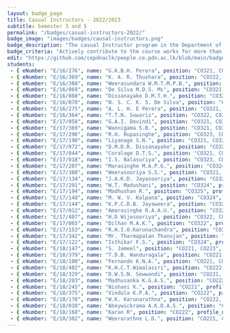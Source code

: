 ```yaml
---
layout: badge_page
title: Casual Instructors - 2022/2023
subtitle: Semester 3 and 5
permalink: "/badges/casual-instructors-2022/"
badge_image: "images/badges/causal-instructors.png"
badge_description: "The casual Instructor program in the Department of Computer Engineering provides undergraduate students with the opportunity to be an instructor/teaching assistant in the courses offered for their junior batches."
badge_criteria: "Actively contribute to the course works for more than 6 working hours"
edit: "https://github.com/cepdnaclk/people.ce.pdn.ac.lk/blob/main/badges/casual-instructors-2022"
students: 
 - { eNumber: "E/16/276", name: "G.K.B.H. Perera", position: "CO321, CO324", profile_url: "/students/e16/276/", profile_image: "https://people.ce.pdn.ac.lk/images/students/e16/e16276.jpg", link: "#" }
 - { eNumber: "E/16/369", name: "K. A. R. Thushara", position: "CO322, CO324", profile_url: "/students/e16/369/", profile_image: "https://people.ce.pdn.ac.lk/images/students/e16/e16369.jpg", link: "#" }
 - { eNumber: "E/16/388", name: "Weerasundara W.M.T.M.P.B.", position: "CO323, CO325", profile_url: "/students/e16/388/", profile_image: "https://people.ce.pdn.ac.lk/images/students/e16/e16388.jpg", link: "#" }
 - { eNumber: "E/16/069", name: "De Silva M.D.S. Ms", position: "CO321, CO324", profile_url: "/students/e16/069/", profile_image: "https://people.ce.pdn.ac.lk/images/students/e16/e16069.jpg", link: "#" }
 - { eNumber: "E/16/088", name: "Dissanayake D.M.T.H.", position: "CO321, CO325", profile_url: "/students/e16/088/", profile_image: "https://people.ce.pdn.ac.lk/images/students/e16/e16088.jpg", link: "#" }
 - { eNumber: "E/16/070", name: "N. S. C. K. S. De Silva", position: "CO322, CO323", profile_url: "/students/e16/070/", profile_image: "https://people.ce.pdn.ac.lk/images/students/e16/e16070.jpg", link: "#" }
 - { eNumber: "E/16/275", name: "A. L. H. E Perera", position: "CO321, CO324", profile_url: "/students/e16/275/", profile_image: "https://people.ce.pdn.ac.lk/images/students/e16/e16275.jpg", link: "#" }
 - { eNumber: "E/16/364", name: "T.T.N. Suwaris", position: "CO322, CO323", profile_url: "/students/e16/364/", profile_image: "https://people.ce.pdn.ac.lk/images/students/e16/e16364.jpg", link: "#" }
 - { eNumber: "E/17/058", name: "G.A.I. Devindi", position: "CO321, CO322", profile_url: "/students/e17/058/", profile_image: "https://people.ce.pdn.ac.lk/images/students/e17/e17058.jpg", link: "#" }
 - { eNumber: "E/17/369", name: "Wannigama S.B.", position: "CO321, CO322", profile_url: "/students/e17/369/", profile_image: "https://people.ce.pdn.ac.lk/images/students/e17/e17369.jpg", link: "#" }
 - { eNumber: "E/17/296", name: "R.H. Rupasinghe", position: "CO323, CO325", profile_url: "/students/e17/296/", profile_image: "https://people.ce.pdn.ac.lk/images/students/e17/e17296.jpg", link: "#" }
 - { eNumber: "E/17/190", name: "Liyanage S.N.", position: "CO321, CO325", profile_url: "/students/e17/190/", profile_image: "https://people.ce.pdn.ac.lk/images/students/e17/e17190.jpg", link: "#" }
 - { eNumber: "E/17/072", name: "D.M.D.R. Dissanayake", position: "CO321, CO322", profile_url: "/students/e17/072/", profile_image: "https://people.ce.pdn.ac.lk/images/students/e17/e17072.jpg", link: "#" }
 - { eNumber: "E/17/044", name: "Coralage D.T.S.", position: "CO321, CO323", profile_url: "/students/e17/044/", profile_image: "https://people.ce.pdn.ac.lk/images/students/e17/e17044.jpg", link: "#" }
 - { eNumber: "E/17/018", name: "I.S. Balasuriya", position: "CO323, CO325", profile_url: "/students/e17/018/", profile_image: "https://people.ce.pdn.ac.lk/images/students/e17/e17018.jpg", link: "#" }
 - { eNumber: "E/17/207", name: "Marasinghe M.A.P.G.", position: "CO324", profile_url: "/students/e17/207/", profile_image: "https://people.ce.pdn.ac.lk/images/students/e17/e17207.jpg", link: "#" }
 - { eNumber: "E/17/380", name: "Weerasooriya S.S.", position: "CO321, CO323", profile_url: "/students/e17/380/", profile_image: "https://people.ce.pdn.ac.lk/images/students/e17/e17380.jpg", link: "#" }
 - { eNumber: "E/17/134", name: "J.A.K.D. Jayasooriya", position: "CO324", profile_url: "/students/e17/134/", profile_image: "https://people.ce.pdn.ac.lk/images/students/e17/e17134.jpg", link: "#" }
 - { eNumber: "E/17/201", name: "W.T. Madushani", position: "CO324", profile_url: "/students/e17/201/", profile_image: "https://people.ce.pdn.ac.lk/images/students/e17/e17201.jpg", link: "#" }
 - { eNumber: "E/17/194", name: "Madhushan R.", position: "CO325", profile_url: "/students/e17/194/", profile_image: "https://people.ce.pdn.ac.lk/images/students/e17/e17194.jpg", link: "#" }
 - { eNumber: "E/17/148", name: "M. W. V. Kalpana", position: "CO324", profile_url: "/students/e17/148/", profile_image: "https://people.ce.pdn.ac.lk/images/students/e17/e17148.jpg", link: "#" }
 - { eNumber: "E/17/144", name: "K.P.C.D.B. Jayaweera", position: "CO321", profile_url: "/students/e17/144/", profile_image: "https://people.ce.pdn.ac.lk/images/students/e17/e17144.jpg", link: "#" }
 - { eNumber: "E/17/012", name: "Amarasinghe R.A.A.U.", position: "CO324", profile_url: "/students/e17/012/", profile_image: "https://people.ce.pdn.ac.lk/images/students/e17/e17012.jpg", link: "#" }
 - { eNumber: "E/17/407", name: "H.D Wijesooriya", position: "CO322, CO324", profile_url: "/students/e17/407/", profile_image: "https://people.ce.pdn.ac.lk/images/students/e17/e17407.jpg", link: "#" }
 - { eNumber: "E/17/065", name: "Dilhan M.A.K.", position: "CO322", profile_url: "/students/e17/065/", profile_image: "https://people.ce.pdn.ac.lk/images/students/e17/e17065.jpg", link: "#" }
 - { eNumber: "E/17/153", name: "R.H.I.O.Karunachandra", position: "CO324", profile_url: "/students/e17/153/", profile_image: "https://people.ce.pdn.ac.lk/images/students/e17/e17153.jpg", link: "#" }
 - { eNumber: "E/17/342", name: "Mr. Tharmapalan Thanujan", position: "CO321", profile_url: "/students/e17/342/", profile_image: "https://people.ce.pdn.ac.lk/images/students/e17/e17342.jpg", link: "#" }
 - { eNumber: "E/17/122", name: "Isthikar F.S.", position: "CO324", profile_url: "/students/e17/122/", profile_image: "https://people.ce.pdn.ac.lk/images/students/e17/e17122.jpg", link: "#" }
 - { eNumber: "E/18/147", name: "S. Jameel", position: "CO221, CO223", profile_url: "/students/e18/147/", profile_image: "https://people.ce.pdn.ac.lk/images/students/e18/e18147.jpg", link: "#" }
 - { eNumber: "E/18/379", name: "T.D.B. Wanduragala", position: "CO221, CO222", profile_url: "/students/e18/379/", profile_image: "https://people.ce.pdn.ac.lk/images/students/e18/e18379.jpg", link: "#" }
 - { eNumber: "E/18/100", name: "Fernando K.N.A.", position: "CO221, CO222", profile_url: "/students/e18/100/", profile_image: "https://people.ce.pdn.ac.lk/images/students/e18/e18100.jpg", link: "#" }
 - { eNumber: "E/18/402", name: "K.H.C.T.Wimalasiri", position: "CO222, CO223", profile_url: "/students/e18/402/", profile_image: "https://people.ce.pdn.ac.lk/images/students/e18/E18402.jpg", link: "#" }
 - { eNumber: "E/18/329", name: "D.W.S.N. Sewwandi", position: "CO221, CO222", profile_url: "/students/e18/329/", profile_image: "https://people.ce.pdn.ac.lk/images/students/e18/e18329.jpg", link: "#" }
 - { eNumber: "E/18/203", name: "Madhusanka K.G.A.S.", position: "CO222", profile_url: "/students/e18/203/", profile_image: "https://people.ce.pdn.ac.lk/images/students/e18/e18203.jpg", link: "#" }
 - { eNumber: "E/18/245", name: "Nishani K.", position: "CO221", profile_url: "/students/e18/245/", profile_image: "https://people.ce.pdn.ac.lk/images/students/e18/e18245.jpg", link: "#" }
 - { eNumber: "E/18/375", name: "Vindula K.P.A.", position: "CO222", profile_url: "/students/e18/375/", profile_image: "https://people.ce.pdn.ac.lk/images/students/e18/e18375.jpg", link: "#" }
 - { eNumber: "E/18/170", name: "W.K. Karunarathna", position: "CO222, CO223", profile_url: "/students/e18/170/", profile_image: "https://people.ce.pdn.ac.lk/images/students/e18/e18170.jpg", link: "#" }
 - { eNumber: "E/18/010", name: "Abeywickrama A.K.D.A.S.", position: "CO222", profile_url: "/students/e18/010/", profile_image: "https://people.ce.pdn.ac.lk/images/students/e18/e18010.jpg", link: "#" }
 - { eNumber: "E/18/168", name: "Karan R", position: "CO222", profile_url: "/students/e18/168/", profile_image: "https://people.ce.pdn.ac.lk/images/students/e18/e18168.jpg", link: "#" }
 - { eNumber: "E/18/382", name: "Weerarathne L.D.", position: "CO221, CO223", profile_url: "/students/e18/382/", profile_image: "https://people.ce.pdn.ac.lk/images/students/e18/e18382.jpg", link: "#" }
---
```

